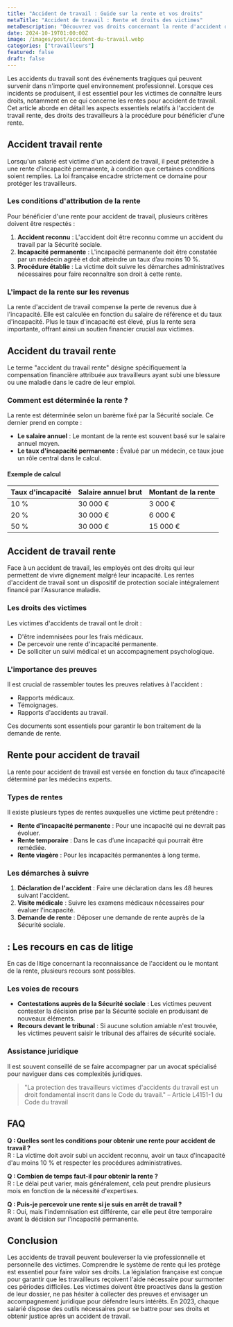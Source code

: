 ```yaml
---
title: "Accident de travail : Guide sur la rente et vos droits"
metaTitle: "Accident de travail : Rente et droits des victimes"
metaDescription: "Découvrez vos droits concernant la rente d'accident de travail et comment l'obtenir."
date: 2024-10-19T01:00:00Z
image: /images/post/accident-du-travail.webp
categories: ["travailleurs"]
featured: false
draft: false
---
```


Les accidents du travail sont des événements tragiques qui peuvent survenir dans n'importe quel environnement professionnel. Lorsque ces incidents se produisent, il est essentiel pour les victimes de connaître leurs droits, notamment en ce qui concerne les rentes pour accident de travail. Cet article aborde en détail les aspects essentiels relatifs à l'accident de travail rente, des droits des travailleurs à la procédure pour bénéficier d'une rente.

## Accident travail rente

Lorsqu'un salarié est victime d'un accident de travail, il peut prétendre à une rente d'incapacité permanente, à condition que certaines conditions soient remplies. La loi française encadre strictement ce domaine pour protéger les travailleurs.

### Les conditions d'attribution de la rente

Pour bénéficier d'une rente pour accident de travail, plusieurs critères doivent être respectés :

1. **Accident reconnu** : L'accident doit être reconnu comme un accident du travail par la Sécurité sociale.
2. **Incapacité permanente** : L'incapacité permanente doit être constatée par un médecin agréé et doit atteindre un taux d’au moins 10 %.
3. **Procédure établie** : La victime doit suivre les démarches administratives nécessaires pour faire reconnaître son droit à cette rente.

### L'impact de la rente sur les revenus

La rente d'accident de travail compense la perte de revenus due à l'incapacité. Elle est calculée en fonction du salaire de référence et du taux d'incapacité. Plus le taux d'incapacité est élevé, plus la rente sera importante, offrant ainsi un soutien financier crucial aux victimes.

## Accident du travail rente

Le terme "accident du travail rente" désigne spécifiquement la compensation financière attribuée aux travailleurs ayant subi une blessure ou une maladie dans le cadre de leur emploi. 

### Comment est déterminée la rente ?

La rente est déterminée selon un barème fixé par la Sécurité sociale. Ce dernier prend en compte :

- **Le salaire annuel** : Le montant de la rente est souvent basé sur le salaire annuel moyen.
- **Le taux d'incapacité permanente** : Évalué par un médecin, ce taux joue un rôle central dans le calcul.

#### Exemple de calcul

| Taux d'incapacité | Salaire annuel brut | Montant de la rente |
|-------------------|---------------------|---------------------|
| 10 %              | 30 000 €            | 3 000 €             |
| 20 %              | 30 000 €            | 6 000 €             |
| 50 %              | 30 000 €            | 15 000 €            |

## Accident de travail rente

Face à un accident de travail, les employés ont des droits qui leur permettent de vivre dignement malgré leur incapacité. Les rentes d'accident de travail sont un dispositif de protection sociale intégralement financé par l'Assurance maladie.

### Les droits des victimes

Les victimes d'accidents de travail ont le droit :

- D'être indemnisées pour les frais médicaux.
- De percevoir une rente d'incapacité permanente.
- De solliciter un suivi médical et un accompagnement psychologique.

### L'importance des preuves

Il est crucial de rassembler toutes les preuves relatives à l'accident :

- Rapports médicaux.
- Témoignages.
- Rapports d'accidents au travail.

Ces documents sont essentiels pour garantir le bon traitement de la demande de rente.

## Rente pour accident de travail

La rente pour accident de travail est versée en fonction du taux d’incapacité déterminé par les médecins experts. 

### Types de rentes

Il existe plusieurs types de rentes auxquelles une victime peut prétendre :

- **Rente d'incapacité permanente** : Pour une incapacité qui ne devrait pas évoluer.
- **Rente temporaire** : Dans le cas d’une incapacité qui pourrait être remédiée.
- **Rente viagère** : Pour les incapacités permanentes à long terme.

### Les démarches à suivre

1. **Déclaration de l'accident** : Faire une déclaration dans les 48 heures suivant l'accident.
2. **Visite médicale** : Suivre les examens médicaux nécessaires pour évaluer l'incapacité.
3. **Demande de rente** : Déposer une demande de rente auprès de la Sécurité sociale.

## : Les recours en cas de litige

En cas de litige concernant la reconnaissance de l'accident ou le montant de la rente, plusieurs recours sont possibles.

### Les voies de recours

- **Contestations auprès de la Sécurité sociale** : Les victimes peuvent contester la décision prise par la Sécurité sociale en produisant de nouveaux éléments.
- **Recours devant le tribunal** : Si aucune solution amiable n'est trouvée, les victimes peuvent saisir le tribunal des affaires de sécurité sociale.

### Assistance juridique

Il est souvent conseillé de se faire accompagner par un avocat spécialisé pour naviguer dans ces complexités juridiques.

> "La protection des travailleurs victimes d'accidents du travail est un droit fondamental inscrit dans le Code du travail." – Article L4151-1 du Code du travail

## FAQ

**Q : Quelles sont les conditions pour obtenir une rente pour accident de travail ?**  
R : La victime doit avoir subi un accident reconnu, avoir un taux d'incapacité d'au moins 10 % et respecter les procédures administratives.

**Q : Combien de temps faut-il pour obtenir la rente ?**  
R : Le délai peut varier, mais généralement, cela peut prendre plusieurs mois en fonction de la nécessité d'expertises.

**Q : Puis-je percevoir une rente si je suis en arrêt de travail ?**  
R : Oui, mais l'indemnisation est différente, car elle peut être temporaire avant la décision sur l'incapacité permanente.

## Conclusion

Les accidents de travail peuvent bouleverser la vie professionnelle et personnelle des victimes. Comprendre le système de rente qui les protège est essentiel pour faire valoir ses droits. La législation française est conçue pour garantir que les travailleurs reçoivent l'aide nécessaire pour surmonter ces périodes difficiles. Les victimes doivent être proactives dans la gestion de leur dossier, ne pas hésiter à collecter des preuves et envisager un accompagnement juridique pour défendre leurs intérêts. En 2023, chaque salarié dispose des outils nécessaires pour se battre pour ses droits et obtenir justice après un accident de travail.